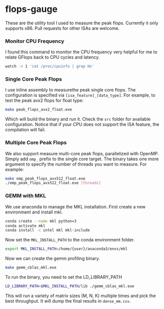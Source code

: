 # flops-gauge

These are the utility tool I used to measure the peak flops.
Currently it only supports x86. Pull requests for other ISAs
are welcome.

### Monitor CPU Frequency

I found this command to monitor the CPU frequency very helpful
for me to relate GFlops back to CPU cycles and latency.

```bash
watch -n 1 'cat /proc/cpuinfo | grep Hz'
```

### Single Core Peak Flops

I use inline assembly to measurethe peak single core flops.
The configuration is specified via `[isa_feature]_[data_type]`.
For example, to test the peak avx2 flops for float type:

```bash
make peak_flops_avx2_float.exe
```

Which will build the binary and run it. Check the `src` folder
for available configuration. Notice that if your CPU does not
support the ISA feature, the compilation will fail.

### Multiple Core Peak Flops

We also support measure multi-core peak flops, parallelized
with OpenMP. Simply add `omp_` prefix to the single core target.
The binary takes one more argument to specify the number of
threads you want to measure. For example:

```bash
make omp_peak_flops_avx512_float.exe
./omp_peak_flops_avx512_float.exe [threads]
```

### GEMM with MKL

We use anaconda to manage the MKL installation. First create
a new environment and install mkl.

```bash
conda create --name mkl python=3
conda activate mkl
conda install -c intel mkl mkl-include
```

Now set the `MKL_INSTALL_PATH` to the conda environment folder.

```bash
export MKL_INSTALL_PATH=/home/{user}/anaconda3/envs/mkl
```

Now we can create the gemm profiling binary.

```bash
make gemm_cblas_mkl.exe
```

To run the binary, you need to set the LD_LIBRARY_PATH

```bash
LD_LIBRARY_PATH=$MKL_INSTALL_PATH/lib ./gemm_cblas_mkl.exe
```

This will run a variety of matrix sizes (M, N, K)
multiple times and pick the best throughput. It will
dump the final results in `dense_mm.csv`.